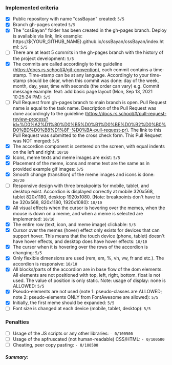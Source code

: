 ### Implemented criteria
- [x] Public repository with name "cssBayan" created: `5/5`
- [x] Branch gh-pages created `5/5`
- [x] The \"cssBayan\" folder has been created in the gh-pages branch. Deploy is available via link, link example: https://${YOUR_GITHUB_NAME}.github.io/cssBayan/cssBayan/index.html: `5/5`
- [ ] There are at least 5 commits in the gh-pages branch with the history of the project development: `5/5`
- [x] The commits are called accordingly to the guideline (https://docs.rs.school/#/git-convention), each commit contains a time-stamp. Time-stamp can be at any language. Accordingly to your time-stamp should be clear, when this commit was done: day of the week, month, day, year, time with seconds (the order can vary) e.g. Commit message example: feat: add basic page layout (Mon, Sep 13, 2021 10:25:24 PM): `5/5`
- [ ] Pull Request from gh-pages branch to main branch is open. Pull Request name is equal to the task name. Description of the Pull Request was done accordingly to the guideline (https://docs.rs.school/#/pull-request-review-process?id=%D0%A2%D1%80%D0%B5%D0%B1%D0%BE%D0%B2%D0%B0%D0%BD%D0%B8%D1%8F-%D0%BA-pull-request-pr). The link to this Pull Request was submitted to the cross check form. This Pull Request was NOT merged: `5/5`
- [x] The accordion component is centered on the screen, with equal indents on the left and right: `10/10`
- [x] Icons, meme texts and meme images are exist: `5/5`
- [x] Placement of the meme, icons and meme text are the same as in provided example gif images: `5/5`
- [x] Smooth change (transition) of the meme images and icons is done: `20/20`
- [ ] Responsive design with three breakpoints for mobile, tablet, and desktop exist. Accordion is displayed correctly at mobile 320x568, tablet 820x1180, desktop 1920x1080. (Note: breakpoints don't have to be 320x568, 820x1180, 1920x1080): `10/10`
- [x] All visual effects when the cursor is hovering over the memes, when the mouse is down on a meme, and when a meme is selected are implemented: `10/10`
- [x] The entire row (text, icon, and meme image) clickable: `5/5`
- [x] Cursor over the memes (hover) effect only exists for devices that can support hover. This means that the touch device (phone, tablet) doesn't have hover effects, and desktop does have hover effects: `10/10`
- [x] The cursor when it is hovering over the rows of the accordion is changing: `5/5`
- [x] Only flexible dimensions are used (rem, em, %, vh, vw, fr and etc.). The accordion is responsive: `10/10`
- [x] All blocks/parts of the accordion are in base flow of the dom elements. All elements are not positioned with top, left, right, bottom. float is not used. The value of position is only static. Note: usage of display: none is ALLOWED: `5/5`
- [x] Pseudo-elements are not used (note 1: pseudo-classes are ALLOWED; note 2: pseudo-elements ONLY from FontAwesome are allowed): `5/5`
- [x] Initially, the first meme should be expanded: `5/5`
- [ ] Font size is changed at each device (mobile, tablet, desktop): `5/5`

### Penalties
- [ ] Usage of the JS scripts or any other libraries: `- 0/100500`
- [ ] Usage of the apfruscated (not human-readable) CSS/HTML: `- 0/100500`
- [ ] Cheating, peer copy pasting: `- 0/100500`

##### Summary: